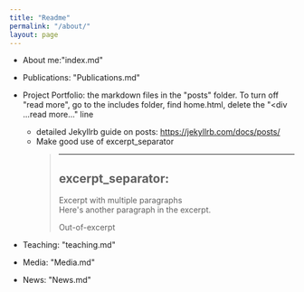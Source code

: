 ```yaml
---
title: "Readme"
permalink: "/about/"
layout: page
---
```



* About me:"index.md"

* Publications: "Publications.md"

* Project Portfolio: the markdown files in the "posts" folder. To turn off "read more", go to the includes folder, find home.html, delete the "<div ...read more..." line

    * detailed Jekyllrb guide on posts: https://jekyllrb.com/docs/posts/
    * Make good use of excerpt_separator
         > ---
         > excerpt_separator: <!--more-->
         > ---
         > Excerpt with multiple paragraphs    
         > Here's another paragraph in the excerpt.
         > <!--more-->
         > Out-of-excerpt
         

* Teaching: "teaching.md"

* Media: "Media.md"

* News: "News.md"
